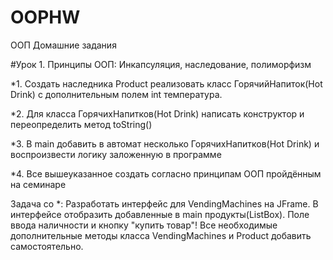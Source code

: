 # OOPHW
ООП Домашние задания

#Урок 1. Принципы ООП: Инкапсуляция, наследование, полиморфизм

*1.	Создать наследника Product реализовать класс ГорячийНапиток(Hot Drink) с дополнительным полем int температура.

*2.	Для класса ГорячихНапитков(Hot Drink) написать конструктор и переопределить метод toString()

*3.	В main добавить в автомат несколько ГорячихНапитков(Hot Drink) и воспроизвести логику заложенную в программе

*4.	Все вышеуказанное создать согласно принципам ООП пройдённым на семинаре

Задача со *: Разработать интерфейс для VendingMachines на JFrame. В интерфейсе отобразить добавленные в main продукты(ListBox). Поле ввода наличности и кнопку "купить товар"! Все необходимые дополнительные методы класса VendingMachines и Product добавить самостоятельно.
